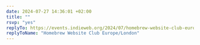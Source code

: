 ```yaml
---
date: 2024-07-27 14:36:01 +02:00
title: ""
rsvp: "yes"
replyTo: https://events.indieweb.org/2024/07/homebrew-website-club-europe-london-SREkOvgDDxsB
replyToName: "Homebrew Website Club Europe/London"
---
```

